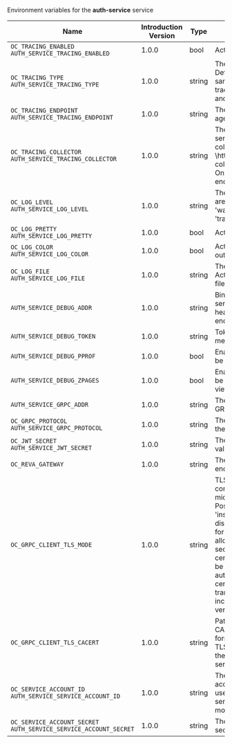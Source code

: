 Environment variables for the **auth-service** service

| Name | Introduction Version | Type | Description | Default Value |
|---|---|---|---|:---|
|`OC_TRACING_ENABLED`<br/>`AUTH_SERVICE_TRACING_ENABLED`| 1.0.0 |bool|Activates tracing.|false|
|`OC_TRACING_TYPE`<br/>`AUTH_SERVICE_TRACING_TYPE`| 1.0.0 |string|The type of tracing. Defaults to '', which is the same as 'jaeger'. Allowed tracing types are 'jaeger' and '' as of now.||
|`OC_TRACING_ENDPOINT`<br/>`AUTH_SERVICE_TRACING_ENDPOINT`| 1.0.0 |string|The endpoint of the tracing agent.||
|`OC_TRACING_COLLECTOR`<br/>`AUTH_SERVICE_TRACING_COLLECTOR`| 1.0.0 |string|The HTTP endpoint for sending spans directly to a collector, i.e. \http://jaeger-collector:14268/api/traces. Only used if the tracing endpoint is unset.||
|`OC_LOG_LEVEL`<br/>`AUTH_SERVICE_LOG_LEVEL`| 1.0.0 |string|The log level. Valid values are: 'panic', 'fatal', 'error', 'warn', 'info', 'debug', 'trace'.||
|`OC_LOG_PRETTY`<br/>`AUTH_SERVICE_LOG_PRETTY`| 1.0.0 |bool|Activates pretty log output.|false|
|`OC_LOG_COLOR`<br/>`AUTH_SERVICE_LOG_COLOR`| 1.0.0 |bool|Activates colorized log output.|false|
|`OC_LOG_FILE`<br/>`AUTH_SERVICE_LOG_FILE`| 1.0.0 |string|The path to the log file. Activates logging to this file if set.||
|`AUTH_SERVICE_DEBUG_ADDR`| 1.0.0 |string|Bind address of the debug server, where metrics, health, config and debug endpoints will be exposed.|127.0.0.1:9198|
|`AUTH_SERVICE_DEBUG_TOKEN`| 1.0.0 |string|Token to secure the metrics endpoint.||
|`AUTH_SERVICE_DEBUG_PPROF`| 1.0.0 |bool|Enables pprof, which can be used for profiling.|false|
|`AUTH_SERVICE_DEBUG_ZPAGES`| 1.0.0 |bool|Enables zpages, which can be used for collecting and viewing in-memory traces.|false|
|`AUTH_SERVICE_GRPC_ADDR`| 1.0.0 |string|The bind address of the GRPC service.|127.0.0.1:9199|
|`OC_GRPC_PROTOCOL`<br/>`AUTH_SERVICE_GRPC_PROTOCOL`| 1.0.0 |string|The transport protocol of the GRPC service.|tcp|
|`OC_JWT_SECRET`<br/>`AUTH_SERVICE_JWT_SECRET`| 1.0.0 |string|The secret to mint and validate jwt tokens.||
|`OC_REVA_GATEWAY`| 1.0.0 |string|The CS3 gateway endpoint.|eu.opencloud.api.gateway|
|`OC_GRPC_CLIENT_TLS_MODE`| 1.0.0 |string|TLS mode for grpc connection to the go-micro based grpc services. Possible values are 'off', 'insecure' and 'on'. 'off': disables transport security for the clients. 'insecure' allows using transport security, but disables certificate verification (to be used with the autogenerated self-signed certificates). 'on' enables transport security, including server certificate verification.||
|`OC_GRPC_CLIENT_TLS_CACERT`| 1.0.0 |string|Path/File name for the root CA certificate (in PEM format) used to validate TLS server certificates of the go-micro based grpc services.||
|`OC_SERVICE_ACCOUNT_ID`<br/>`AUTH_SERVICE_SERVICE_ACCOUNT_ID`| 1.0.0 |string|The ID of the service account the service should use. See the 'auth-service' service description for more details.||
|`OC_SERVICE_ACCOUNT_SECRET`<br/>`AUTH_SERVICE_SERVICE_ACCOUNT_SECRET`| 1.0.0 |string|The service account secret.||